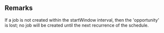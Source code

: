 ## Remarks  
 If a job is not created within the startWindow interval, then the             'opportunity' is lost; no job will be created until the next             recurrence of the schedule.